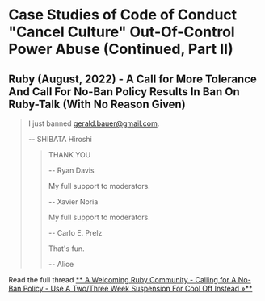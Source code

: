 # Case Studies of Code of Conduct "Cancel Culture" Out-Of-Control Power Abuse (Continued, Part II)


## Ruby (August, 2022) -  A Call for More Tolerance And Call For No-Ban Policy Results In Ban On Ruby-Talk (With No Reason Given)

>  I just banned gerald.bauer@gmail.com.
>
>  -- SHIBATA Hiroshi
>
>> THANK YOU
>> 
>>  -- Ryan Davis
>>
>>
>> My full support to moderators.
>>
>> -- Xavier Noria
>> 
>> My full support to moderators.
>>
>>  -- Carlo E. Prelz
>>
>>  That's fun.
>>
>>  -- Alice


Read the full thread [**
A Welcoming Ruby Community - Calling for A No-Ban Policy - Use A Two/Three Week Suspension For Cool Off Instead  »**](https://rubytalk.org/t/a-welcoming-ruby-community-calling-for-a-no-ban-policy-use-a-two-three-week-suspension-for-cool-off-instead/76032)

